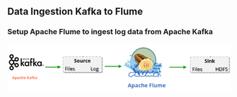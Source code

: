 ## Data Ingestion Kafka to Flume

### Setup Apache Flume to ingest log data from Apache Kafka

![](images/Apache%20Kafka%20to%20Flume.png)


